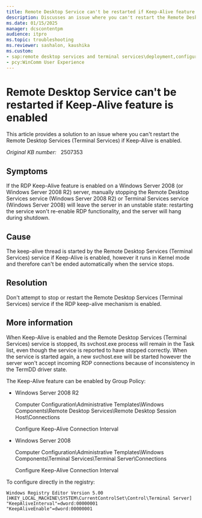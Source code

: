 ```yaml
---
title: Remote Desktop Service can't be restarted if Keep-Alive feature is enabled
description: Discusses an issue where you can't restart the Remote Desktop Services (Terminal Services) if Keep-Alive is enabled.
ms.date: 01/15/2025
manager: dcscontentpm
audience: itpro
ms.topic: troubleshooting
ms.reviewer: sashalon, kaushika
ms.custom:
- sap:remote desktop services and terminal services\deployment,configuration,and management of remote desktop services infrastructure
- pcy:WinComm User Experience
---
```

# Remote Desktop Service can't be restarted if Keep-Alive feature is enabled

This article provides a solution to an issue where you can't restart the Remote Desktop Services (Terminal Services) if Keep-Alive is enabled.

_Original KB number:_ &nbsp; 2507353

## Symptoms

If the RDP Keep-Alive feature is enabled on a Windows Server 2008 (or Windows Server 2008 R2) server, manually stopping the Remote Desktop Services service (Windows Server 2008 R2) or Terminal Services service (Windows Server 2008) will leave the server in an unstable state: restarting the service won't re-enable RDP functionality, and the server will hang during shutdown.

## Cause

The keep-alive thread is started by the Remote Desktop Services (Terminal Services) service if Keep-Alive is enabled, however it runs in Kernel mode and therefore can't be ended automatically when the service stops.

## Resolution

Don't attempt to stop or restart the Remote Desktop Services (Terminal Services) service if the RDP keep-alive mechanism is enabled.

## More information

When Keep-Alive is enabled and the Remote Desktop Services (Terminal Services) service is stopped, its svchost.exe process will remain in the Task list, even though the service is reported to have stopped correctly. When the service is started again, a new svchost.exe will be started however the server won't accept incoming RDP connections because of inconsistency in the TermDD driver state.

The Keep-Alive feature can be enabled by Group Policy:

- Windows Server 2008 R2

    Computer Configuration\\Administrative Templates\\Windows Components\\Remote Desktop Services\\Remote Desktop Session Host\\Connections

    Configure Keep-Alive Connection Interval

- Windows Server 2008

    Computer Configuration\\Administrative Templates\\Windows Components\\Terminal Services\\Terminal Server\\Connections

    Configure Keep-Alive Connection Interval

To configure directly in the registry:

```registry
Windows Registry Editor Version 5.00
[HKEY_LOCAL_MACHINE\SYSTEM\CurrentControlSet\Control\Terminal Server]
"KeepAliveInterval"=dword:00000001
"KeepAliveEnable"=dword:00000001
```
